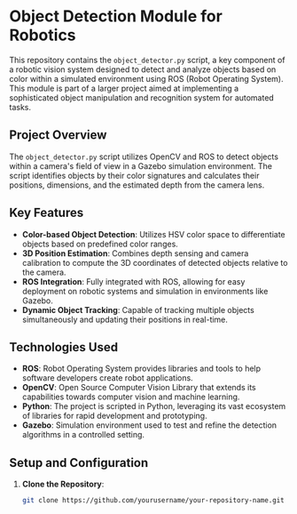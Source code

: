 # Object Detection Module for Robotics

This repository contains the `object_detector.py` script, a key component of a robotic vision system designed to detect and analyze objects based on color within a simulated environment using ROS (Robot Operating System). This module is part of a larger project aimed at implementing a sophisticated object manipulation and recognition system for automated tasks.

## Project Overview

The `object_detector.py` script utilizes OpenCV and ROS to detect objects within a camera's field of view in a Gazebo simulation environment. The script identifies objects by their color signatures and calculates their positions, dimensions, and the estimated depth from the camera lens.

## Key Features

- **Color-based Object Detection**: Utilizes HSV color space to differentiate objects based on predefined color ranges.
- **3D Position Estimation**: Combines depth sensing and camera calibration to compute the 3D coordinates of detected objects relative to the camera.
- **ROS Integration**: Fully integrated with ROS, allowing for easy deployment on robotic systems and simulation in environments like Gazebo.
- **Dynamic Object Tracking**: Capable of tracking multiple objects simultaneously and updating their positions in real-time.

## Technologies Used

- **ROS**: Robot Operating System provides libraries and tools to help software developers create robot applications.
- **OpenCV**: Open Source Computer Vision Library that extends its capabilities towards computer vision and machine learning.
- **Python**: The project is scripted in Python, leveraging its vast ecosystem of libraries for rapid development and prototyping.
- **Gazebo**: Simulation environment used to test and refine the detection algorithms in a controlled setting.

## Setup and Configuration

1. **Clone the Repository**:
   ```bash
   git clone https://github.com/yourusername/your-repository-name.git
